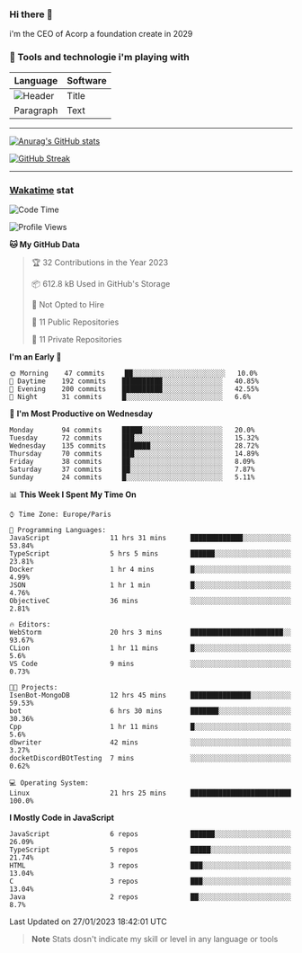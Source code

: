 ### Hi there 👋

i'm the CEO of Acorp a foundation create in 2029  

### 🧰 Tools and technologie i'm playing with

 | Language | Software |
| ----------- | ----------- |
| ![Header](https://img.shields.io/badge/Nuxt3-green&style=for-the-badge&logo=nustjs&logoColor=00DC82) | Title |
| Paragraph | Text |

---

[![Anurag's GitHub stats](https://github-readme-stats.vercel.app/api?username=ackimixs&show_icons=true&theme=github_dark&count_private=true)](https://www.ackimixs.xyz)

[![GitHub Streak](https://github-readme-streak-stats.herokuapp.com?user=Ackimixs&theme=github-dark-blue&date_format=j%20M%5B%20Y%5D&mode=weekly)](https://git.io/streak-stats)

---
 
 ### [Wakatime](https://wakatime.com/) stat

<!--START_SECTION:waka-->
![Code Time](http://img.shields.io/badge/Code%20Time-374%20hrs%2016%20mins-blue)

![Profile Views](http://img.shields.io/badge/Profile%20Views-0-blue)

**🐱 My GitHub Data** 

> 🏆 32 Contributions in the Year 2023
 > 
> 📦 612.8 kB Used in GitHub's Storage 
 > 
> 🚫 Not Opted to Hire
 > 
> 📜 11 Public Repositories 
 > 
> 🔑 11 Private Repositories  
 > 
**I'm an Early 🐤** 

```text
🌞 Morning    47 commits     ██░░░░░░░░░░░░░░░░░░░░░░░   10.0% 
🌆 Daytime    192 commits    ██████████░░░░░░░░░░░░░░░   40.85% 
🌃 Evening    200 commits    ██████████░░░░░░░░░░░░░░░   42.55% 
🌙 Night      31 commits     █░░░░░░░░░░░░░░░░░░░░░░░░   6.6%

```
📅 **I'm Most Productive on Wednesday** 

```text
Monday       94 commits     █████░░░░░░░░░░░░░░░░░░░░   20.0% 
Tuesday      72 commits     ███░░░░░░░░░░░░░░░░░░░░░░   15.32% 
Wednesday    135 commits    ███████░░░░░░░░░░░░░░░░░░   28.72% 
Thursday     70 commits     ███░░░░░░░░░░░░░░░░░░░░░░   14.89% 
Friday       38 commits     ██░░░░░░░░░░░░░░░░░░░░░░░   8.09% 
Saturday     37 commits     ██░░░░░░░░░░░░░░░░░░░░░░░   7.87% 
Sunday       24 commits     █░░░░░░░░░░░░░░░░░░░░░░░░   5.11%

```


📊 **This Week I Spent My Time On** 

```text
⌚︎ Time Zone: Europe/Paris

💬 Programming Languages: 
JavaScript               11 hrs 31 mins      █████████████░░░░░░░░░░░░   53.84% 
TypeScript               5 hrs 5 mins        ██████░░░░░░░░░░░░░░░░░░░   23.81% 
Docker                   1 hr 4 mins         █░░░░░░░░░░░░░░░░░░░░░░░░   4.99% 
JSON                     1 hr 1 min          █░░░░░░░░░░░░░░░░░░░░░░░░   4.76% 
ObjectiveC               36 mins             ░░░░░░░░░░░░░░░░░░░░░░░░░   2.81%

🔥 Editors: 
WebStorm                 20 hrs 3 mins       ███████████████████████░░   93.67% 
CLion                    1 hr 11 mins        █░░░░░░░░░░░░░░░░░░░░░░░░   5.6% 
VS Code                  9 mins              ░░░░░░░░░░░░░░░░░░░░░░░░░   0.73%

🐱‍💻 Projects: 
IsenBot-MongoDB          12 hrs 45 mins      ███████████████░░░░░░░░░░   59.53% 
bot                      6 hrs 30 mins       ███████░░░░░░░░░░░░░░░░░░   30.36% 
Cpp                      1 hr 11 mins        █░░░░░░░░░░░░░░░░░░░░░░░░   5.6% 
dbwriter                 42 mins             ░░░░░░░░░░░░░░░░░░░░░░░░░   3.27% 
docketDiscordBOtTesting  7 mins              ░░░░░░░░░░░░░░░░░░░░░░░░░   0.62%

💻 Operating System: 
Linux                    21 hrs 25 mins      █████████████████████████   100.0%

```

**I Mostly Code in JavaScript** 

```text
JavaScript               6 repos             ██████░░░░░░░░░░░░░░░░░░░   26.09% 
TypeScript               5 repos             █████░░░░░░░░░░░░░░░░░░░░   21.74% 
HTML                     3 repos             ███░░░░░░░░░░░░░░░░░░░░░░   13.04% 
C                        3 repos             ███░░░░░░░░░░░░░░░░░░░░░░   13.04% 
Java                     2 repos             ██░░░░░░░░░░░░░░░░░░░░░░░   8.7%

```



 Last Updated on 27/01/2023 18:42:01 UTC
<!--END_SECTION:waka-->

> **Note**
> Stats dosn't indicate my skill or level in any language or tools
